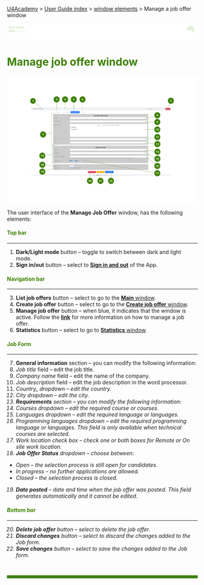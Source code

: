 [U4Academy](../../README.md) > [User Guide index](../README.md) > [window elements](README.md) > Manage a job offer window

![banner](../../attachments/peque.png)

# <span style="color:#3C8000">Manage job offer window</span>

![mainwindow](../../attachments/RAmanagejoboffer.png)

The user interface of the **Manage Job Offer** window, has the following elements:

#### <span style="color:#3C8000">Top bar</span>

---
<ol>
<li> <b>Dark/Light mode</b> button – toggle to switch between dark and light mode.</li>
<li> <b>Sign in/out</b>  button – select to <a href="../How-to/How-to-authenticate"><b>Sign in and out</b></a> of the App.</li>
</ol>

#### <span style="color:#3C8000">Navigation bar</span>

---

<ol start="3">
<li> <b>List job offers</b>  button – select to go to the <a href="Main-window"><b>Main</b> window</a>.</li>
<li> <b>Create job offer</b>  button – select to go to the <a href="Create-job-offer-window.md"><b>Create job offer</b> window</a>.</li>
<li> <b>Manage job offer</b>  button – when blue, it indicates that the window is active. Follow the <a href="../How-to/How-to-manage-a-job-offer"><b>link</b></a> for more information on how to manage a job offer.</li>
<li> <b>Statistics</b>  button – select to go to <a href="Statistics-window"><b>Statistics</b> window</a>.</li>
</ol>

#### <span style="color:#3C8000">Job Form</span>

---

<ol start="7">
<li> <b>General information</b>  section – you can modify the following information:</li>
<li> <i>Job title</i> field – edit the job title.</li>
<li> <i>Company name</i> field – edit the name of the company.</li>
<li> <i>Job description</i> field – edit the job description in the word processor.</li>
<li> <i>Country_ dropdown – edit the country.</li>
<li> <i>City</i> dropdown – edit the city.</li>
<li> <b>Requirements</b>  section – you can modify the following information:</li>
<li> <i>Courses</i> dropdown – edit the required course or courses.</li>
<li> <i>Languages</i> dropdown – edit the required language or languages.</li>
<li> <i>Programming languages</i> dropdown – edit the required programming language or languages. This field is only available when technical courses are selected.</li>
<li> <i>Work location</i> check box – check one or both boxes for <i>Remote</i> or <i>On site</i> work location.</li>
<li> <b>Job Offer Status</b>  dropdown – choose between:</li>
</ol>

<ul>
<li> <i>Open</i> – the selection process is still open for candidates.</li>
<li> <i>In progress</i> – no further applications are allowed.</li>
<li> <i>Closed</i> – the selection process is closed.</li>
</ul>

<ol start="19">
<li> <b>Date posted</b>  – date and time when the job offer was posted. This field generates automatically and it cannot be edited.</li>
</ol>

#### <span style="color:#3C8000">Bottom bar</span>

---

<ol start="20">
<li> <b>Delete job offer</b>  button – select to delete the job offer.</li>
<li> <b>Discard changes</b>  button – select to discard the changes added to the <i>Job</i> form.</li>
<li> <b>Save changes</b>  button – select to save the changes added to the <i>Job</i> form.</li>
</ol>

<br>
<hr style="height:8px;background-color:#3C8000">

